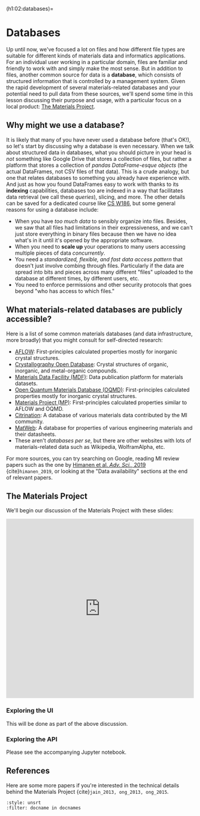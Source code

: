 (h1:02:databases)=
# Databases

Up until now, we've focused a lot on files and how different file types are suitable for different kinds of materials data and informatics applications.
For an individual user working in a particular domain, files are familiar and friendly to work with and simply make the most sense.
But in addition to files, another common source for data is a **database**, which consists of structured information that is controlled by a management system.
Given the rapid development of several materials-related databases and your potential need to pull data from these sources, we'll spend some time in this lesson discussing their purpose and usage, with a particular focus on a local product: [The Materials Project](https://materialsproject.org/).



## Why might we use a database?

It is likely that many of you have never used a database before (that's OK!), so let's start by discussing why a database is even necessary.
When we talk about structured data in databases, what you should picture in your head is _not_ something like Google Drive that stores a collection of files, but rather a platform that stores a collection of _pandas DataFrame-esque objects_ (the actual DataFrames, not CSV files of that data).
This is a crude analogy, but one that relates databases to something you already have experience with.
And just as how you found DataFrames easy to work with thanks to its **indexing** capabilities, databases too are indexed in a way that facilitates data retrieval (we call these _queries_), slicing, and more.
The other details can be saved for a dedicated course like [CS W186](https://www2.eecs.berkeley.edu/Courses/CSW186/), but some general reasons for using a database include:

- When you have _too much data_ to sensibly organize into files.
Besides, we saw that all files had limitations in their expressiveness, and we can't just store everything in binary files because then we have no idea what's in it until it's opened by the appropriate software.
- When you need to **scale up** your operations to many users accessing multiple pieces of data _concurrently_.
- You need a _standardized, flexible, and fast data access pattern_ that doesn't just involve combing through files.
Particularly if the data are spread into bits and pieces across many different "files" uploaded to the database at different times, by different users, etc.
- You need to enforce permissions and other security protocols that goes beyond "who has access to which files."



## What materials-related databases are publicly accessible?

Here is a list of some common materials databases (and data infrastructure, more broadly) that you might consult for self-directed research:

- [AFLOW](http://aflowlib.org/): First-principles calculated properties mostly for inorganic crystal structures.
- [Crystallography Open Database](http://nanocrystallography.org/): Crystal structures of organic, inorganic, and metal-organic compounds.
- [Materials Data Facility (MDF)](https://www.materialsdatafacility.org/): Data publication platform for materials datasets.
- [Open Quantum Materials Database (OQMD)](http://oqmd.org/): First-principles calculated properties mostly for inorganic crystal structures.
- [Materials Project (MP)](https://materialsproject.org/): First-principles calculated properties similar to AFLOW and OQMD.
- [Citrination](https://citrination.com/): A database of various materials data contributed by the MI community.
- [MatWeb](http://matweb.com/): A database for properties of various engineering materials and their datasheets.
- These aren't _databases per se_, but there are other websites with lots of materials-related data such as Wikipedia, WolframAlpha, etc.

For more sources, you can try searching on Google, reading MI review papers such as the one by [Himanen et al. _Adv. Sci._, 2019](https://onlinelibrary.wiley.com/doi/abs/10.1002/advs.201900808) {cite}`himanen_2019`, or looking at the "Data availability" sections at the end of relevant papers.



## The Materials Project

We'll begin our discussion of the Materials Project with these slides:

<iframe src="https://docs.google.com/presentation/d/e/2PACX-1vQbK8wWVG8nuv3gNYzLP_ajJye7onF3FIpn89gUEruHwh5E2L3WrzJpufM3T47cMXsLgFHD3xfVuV9o/embed?start=false&loop=false&delayms=3000" frameborder="0" width="100%" height="480" allowfullscreen="true" mozallowfullscreen="true" webkitallowfullscreen="true"></iframe>



### Exploring the UI

This will be done as part of the above discussion.



### Exploring the API

Please see the accompanying Jupyter notebook.



## References

Here are some more papers if you're interested in the technical details behind the Materials Project {cite}`jain_2013, ong_2013, ong_2015`.

```{bibliography}
:style: unsrt
:filter: docname in docnames
```


